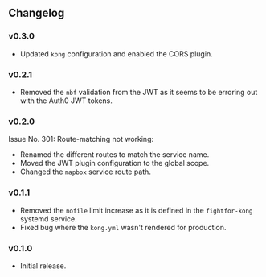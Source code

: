 ## Changelog

### v0.3.0

- Updated `kong` configuration and enabled the CORS plugin.

### v0.2.1

- Removed the `nbf` validation from the JWT as it seems to be erroring out with the Auth0 JWT tokens.

### v0.2.0

Issue No. 301: Route-matching not working:

- Renamed the different routes to match the service name.
- Moved the JWT plugin configuration to the global scope.
- Changed the `mapbox` service route path.

### v0.1.1

- Removed the `nofile` limit increase as it is defined in the `fightfor-kong` systemd service.
- Fixed bug where the `kong.yml` wasn't rendered for production.

### v0.1.0

- Initial release.
